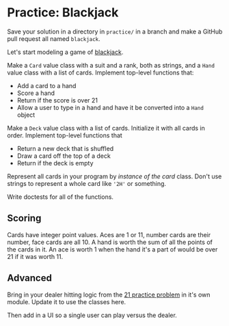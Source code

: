 # Practice: Blackjack

Save your solution in a directory in `practice/` in a branch and make a GitHub pull request all named `blackjack`.

Let's start modeling a game of [blackjack](https://en.wikipedia.org/wiki/Blackjack).

Make a `Card` value class with a suit and a rank, both as strings, and a `Hand` value class with a list of cards.
Implement top-level functions that:

* Add a card to a hand
* Score a hand
* Return if the score is over 21
* Allow a user to type in a hand and have it be converted into a `Hand` object

Make a `Deck` value class with a list of cards.
Initialize it with all cards in order.
Implement top-level functions that

* Return a new deck that is shuffled
* Draw a card off the top of a deck
* Return if the deck is empty

Represent all cards in your program by _instance of the card_ class.
Don't use strings to represent a whole card like `'2H'` or something.

Write doctests for all of the functions.

## Scoring

Cards have integer point values.
Aces are 1 or 11, number cards are their number, face cards are all 10.
A hand is worth the sum of all the points of the cards in it.
An ace is worth 1 when the hand it's a part of would be over 21 if it was worth 11.

## Advanced

Bring in your dealer hitting logic from the [21 practice problem](/practice/21.md) in it's own module.
Update it to use the classes here.

Then add in a UI so a single user can play versus the dealer.
